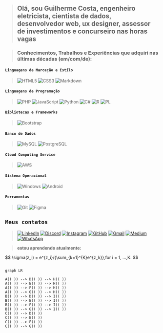  >## **Olá, sou Guilherme Costa, engenheiro eletricista, cientista de dados, desenvolvedor web, ux designer, assessor de investimentos e concurseiro nas horas vagas**  

>### Conhecimentos, Trabalhos e Experiências que adquiri nas últimas décadas (em/com/de):
#### `Linguagens de Marcação e Estilo`  
>![HTML5](https://img.shields.io/badge/HTML5-E34F26?style=for-the-badge&logo=html5&logoColor=white)
![CSS3](https://img.shields.io/badge/CSS3-1572B6?style=for-the-badge&logo=css3&logoColor=white)
![Markdown](https://img.shields.io/badge/Markdown-000?style=for-the-badge&logo=markdown)

#### `Linguagens de Programação`  
>![PHP](https://img.shields.io/badge/PHP-777BB4?style=for-the-badge&logo=php&logoColor=white)
![JavaScript](https://img.shields.io/badge/JavaScript-F7DF1E?style=for-the-badge&logo=javascript&logoColor=black)
![Python](https://img.shields.io/badge/python-3670A0?style=for-the-badge&logo=python&logoColor=ffdd54)
![C#](https://img.shields.io/badge/C%23-239120?style=for-the-badge&logo=c-sharp&logoColor=white)
![R](https://img.shields.io/badge/R-276DC3?style=for-the-badge&logo=r&logoColor=white)
![PL](https://img.shields.io/badge/PL%2FSQL-FFFFFF?style=for-the-badge&logo=oracle&logoColor=FF0000&labelColor=FFFFFF&color=FF0000)

#### `Bibliotecas e Frameworks`  
>![Bootstrap](https://img.shields.io/badge/-boostrap-0D1117?style=for-the-badge&logo=bootstrap&labelColor=0D1117)

#### `Banco de Dados`  
>![MySQL](https://img.shields.io/badge/MySQL-00000F?style=for-the-badge&logo=mysql&logoColor=white)
![PostgreSQL](https://img.shields.io/badge/PostgreSQL-000?style=for-the-badge&logo=postgresql)

#### `Cloud Computing Service`  
>![AWS](https://img.shields.io/badge/AWS-000.svg?style=for-the-badge&logo=amazon-aws&logoColor=white)

#### `Sistema Operacional`  
>![Windows](https://img.shields.io/badge/Windows-000?style=for-the-badge&logo=windows&logoColor=2CA5E0)
![Android](https://img.shields.io/badge/Android-3DDC84?style=for-the-badge&logo=android&logoColor=white)

#### `Ferramentas`  
>![Git](https://img.shields.io/badge/GIT-E44C30?style=for-the-badge&logo=git&logoColor=white)
![Figma](https://img.shields.io/badge/Figma-696969?style=for-the-badge&logo=figma&logoColor=figma)

## `Meus contatos` ##

>[![LinkedIn](https://img.shields.io/badge/LinkedIn-0077B5?style=for-the-badge&logo=linkedin&logoColor=white)](https://www.linkedin.com/in/guihscosta/)
[![Discord](https://img.shields.io/badge/Discord-7289DA?style=for-the-badge&logo=discord&logoColor=white)](https://discord.com/channels/@hagask/)
[![Instagram](https://img.shields.io/badge/-Instagram-%23E4405F?style=for-the-badge&logo=instagram&logoColor=white)](https://www.instagram.com/guilhermecostasolar/)
[![GitHub](https://img.shields.io/badge/GitHub-100000?style=for-the-badge&logo=github&logoColor=white)](https://github.com/GuillyCosta)
[![Gmail](https://img.shields.io/badge/Gmail-333333?style=for-the-badge&logo=gmail&logoColor=red)](mailto:costa.guilly@gmail.com)
[![Medium](https://img.shields.io/badge/-Medium-%23000000?style=for-the-badge&logo=medium&logoColor=white)](https://medium.com/@guihscosta)
[![WhatsApp](https://img.shields.io/badge/WhatsApp-25D366?style=for-the-badge&logo=whatsapp&logoColor=white)](https://wa.me/+5515981806430)
  
> **estou aprendendo atualmente:**


$$
\sigma(z_i) = e^{z_i}/{\sum_{k=1}^{K}e^{z_k}\},for i = 1, ...,K.
$$

```mermaid

graph LR

A(( )) --> D(( )) --> H(( ))
A(( )) --> E(( )) --> H(( ))
A(( )) --> F(( )) --> H(( ))
A(( )) --> G(( )) --> H(( ))
B(( )) --> D(( )) --> I(( ))
B(( )) --> E(( )) --> I(( ))
B(( )) --> F(( )) --> I(( ))
B(( )) --> G(( )) --> I(( ))
C(( )) --> D(( ))
C(( )) --> E(( ))
C(( )) --> F(( ))
C(( )) --> G(( ))
